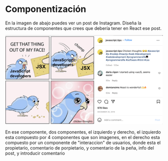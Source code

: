 # Componentización

En la imagen de abajo puedes ver un post de Instagram. Diseña la estructura de componentes que crees que debería tener en React ese post.

![Instagram](post.png)

En ese componente, dos componentes, el izquierdo y derecho, el izquierdo esta compuesto por 4 componentes que son imagenes, en el derecho esta compuesto por un componente de "interaccion" de usuarios, donde esta el propietario, comentario de porpietario, y comentario de la peña, info del post, y introducir comentario
